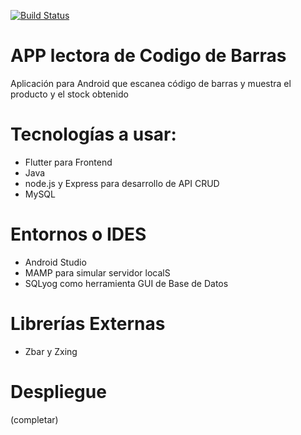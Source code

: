 [![Build Status](http://localhost:8080/job/appScanner/badge/icon)](http://localhost:8080/job/appScanner/)

# APP lectora de Codigo de Barras
Aplicación para Android que escanea código de barras y muestra el producto y el stock obtenido

# Tecnologías a usar:
- Flutter para Frontend
- Java
- node.js  y Express para desarrollo de API CRUD
- MySQL

# Entornos o IDES
- Android Studio
- MAMP para simular servidor localS
- SQLyog como herramienta GUI de Base de Datos

# Librerías Externas
- Zbar y Zxing

# Despliegue
(completar)
